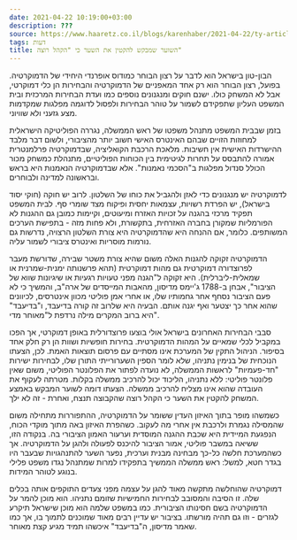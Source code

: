 ```yaml
---
date: 2021-04-22 10:19:00+03:00
description: ???
source: https://www.haaretz.co.il/blogs/karenhaber/2021-04-22/ty-article/0000017f-f8c9-d2d5-a9ff-f8cdfd3d0000
tags: דעות
title: השוער שמבקש להקטין את השער כי "הקהל רוצה"
---
```


הבון-טון בישראל הוא לדבר על רצון הבוחר כמודוס אופרנדי היחידי של הדמוקרטיה. בפועל, רצון הבוחר הוא רק אחד המאפניים של הדמוקרטיה והבחירות הן כלי דמוקרטי, אבל לא המשחק כולו. ישנם חוקים ומנגנונים נוספים כמו ועדת הבחירות המרכזית ובית המשפט העליון שתפקידם לשמור על טוהר הבחירות ולפסול לדוגמה מפלגות שמקדמות מצע גזעני ולא שוויוני. 

בזמן שבבית המשפט מתנהל משפטו של ראש הממשלה, נגררה הפוליטיקה הישראלית למחוזות הזויים שבהם האינטרס האישי חשוב יותר מהציבורי, ולשום דבר מלבד ההישרדות האישית אין חשיבות. מלאכת הרכבת הקואליציה, שבדמוקרטיה פרלמנטרית אמורה להתבסס על תחרות לגיטימית בין הכוחות הפוליטיים, מתנהלת כמשחק מכור הכולל סנדול מפלגות ב"הסכמי נאמנות". אלא שבדמוקרטיה הנאמנות היא בראש ובראשונה למדינה ולבוחרים.

לדמוקרטיה יש מנגנונים כדי לאזן ולהגביל את כוחו של השלטון. לרוב יש חוקה (חוקי יסוד בישראל), יש הפרדת רשויות, עצמאות יחסית ופיקוח מצד שומרי סף. לבית המשפט תפקיד מרכזי בהגנה על זכויות האזרח ומיעוטים, וקיימות כמובן גם ההגנות לא הפורמליות שמקורן בחברה האזרחית, בתקשורת, ולא פחות מזה - בתפישת הערכים המשותפים. כלומר, אם ההנחה היא שהדמוקרטיה היא צורת השלטון הרצויה, נדרשות גם נורמות מוסריות ואינטרס ציבורי לשמור עליה.

הדמוקרטיה זקוקה להגנות האלה משום שהיא צורת משטר שבירה, שדורשת מעבר לפרוצדורה דמוקרטית גם מהות דמוקרטית (תהא פרשנותה ימנית-שמרנית או שמאלית-ליברלית). היא זקוקה ל"הגנה מפני טעויות רגעיות או שיגיונות שווא של הציבור", אבחן ב-1788 ג'יימס מדיסון, מהאבות המייסדים של ארה"ב, והמשיך כי לא פעם הציבור נסחף אחר גחמותיו שלו, או אחרי אמן פוליטי מכוון אינטרסים, לכיוונים שהוא אחר כך יצטער ואף יגנה אותם. הבעיה היא שלרוב זה קורה בדיעבד, ו"בדיעבד" היא ברוב המקרים מילה נרדפת ל"מאוחר מדי".

סבבי הבחירות האחרונים בישראל אולי בוצעו פרוצדורלית באופן דמוקרטי, אך הפכו במקביל לכלי שמאיים על המהות הדמוקרטית. בחירות חופשיות ושוות הן רק חלק אחד בסיפור. הניהול התקין של המערכת אינו מסתיים עם פרסום תוצאות האמת. לכן, הצעתו הנוכחית של בנימין נתניהו, שלא לומר הספין השערורייתי התורן שלו, לבחירות ישירות "חד-פעמיות" לראשות הממשלה, לא נועדה לפתור את הפלונטר הפוליטי, משום שאין פלונטר פוליטי: ללא נתניהו, הליכוד יכול להרכיב ממשלה בקלות. מטרתה לעקוף את העובדה שהוא אינו מצליח להרכיב ממשלה. הצעתו דומה לשוער המבקש באמצע המשחק להקטין את השער כי הקהל רוצה שהקבוצה תנצח, ואחרת - זה לא ילך. 

כשמשהו מופר בתוך האיזון העדין ששומר על הדמוקרטיה, ההתפוררות מתחילה משום שהמסילה נגמרת ולרכבת אין אחרי מה לעקוב. כשהפרת האיזון באה מתוך מוקדי הכוח, הנפגעת המיידית היא שכבת ההגנה המוסדית וערעור האמון הציבורי בה. בנקודה הזו, ששיאה במשבר פוליטי, אמור הציבור להיכנס לפעולה ולהגן על הדמוקרטיה. אך כשהמערכת חלשה כל-כך מבחינה מבנית וערכית, נפער השער להתנהגויות שבעבר היו בגדר חטא, למשל: ראש ממשלה הממשיך בתפקידו למרות שמתנהל נגדו משפט פלילי בנוגע לטוהר המידות.

דמוקרטיה שהוחלשה מתקשה מאוד להגן על עצמה מפני צעדים התוקפים אותה בכלים שלה. זו הסיבה והמסובב לבחירות החמישיות שזומם נתניהו. הוא מוכן להמר על הדמוקרטיה בשם חסינותו הציבורית. כמו במשפט שלמה הוא מוכן שישראל תיקרע לגזרים - וזו גם תהיה מורשתו. בציבור יש עדיין רבים מאוד שמוכנים לתמוך בו, אך כמו שאמר מדיסון, ה"בדיעבד" איכשהו תמיד מגיע קצת מאוחר.
